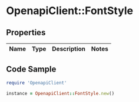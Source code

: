 # OpenapiClient::FontStyle

## Properties

Name | Type | Description | Notes
------------ | ------------- | ------------- | -------------

## Code Sample

```ruby
require 'OpenapiClient'

instance = OpenapiClient::FontStyle.new()
```


